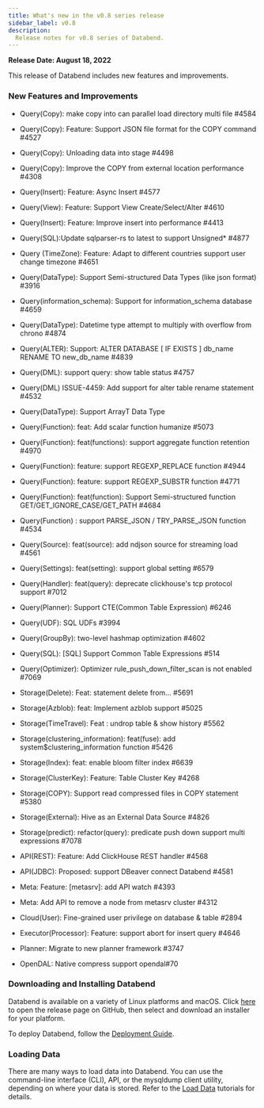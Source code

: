 ```yaml
---
title: What's new in the v0.8 series release
sidebar_label: v0.8
description:
  Release notes for v0.8 series of Databend.
---
```


**Release Date: August 18, 2022**

This release of Databend includes new features and improvements.

### New Features and Improvements

* Query(Copy): make copy into can parallel load directory multi file #4584
* Query(Copy): Feature: Support JSON file format for the COPY command #4527
* Query(Copy): Unloading data into stage #4498
* Query(Copy): Improve the COPY from external location performance  #4308
* Query(Insert): Feature: Async Insert #4577
* Query(View): Feature: Support View Create/Select/Alter #4610
* Query(Insert): Feature: Improve insert into performance #4413
* Query(SQL):Update sqlparser-rs to latest to support Unsigned* #4877
* Query (TimeZone): Feature: Adapt to different countries support user change timezone #4651
* Query(DataType): Support Semi-structured Data Types (like json format) #3916
* Query(information_schema): Support for information_schema database  #4659
* Query(DataType): Datetime type attempt to multiply with overflow from chrono #4874
* Query(ALTER): Support: ALTER DATABASE [ IF EXISTS ] db_name RENAME TO new_db_name #4839
* Query(DML): support query: show table status #4757
* Query(DML) ISSUE-4459: Add support for alter table rename statement #4532
* Query(DataType): Support ArrayT Data Type
* Query(Function): feat: Add scalar function humanize #5073
* Query(Function): feat(functions): support aggregate function retention #4970
* Query(Function): feature: support REGEXP_REPLACE function #4944
* Query(Function): feature: support REGEXP_SUBSTR function  #4771
* Query(Function): feat(function): Support Semi-structured function GET/GET_IGNORE_CASE/GET_PATH #4684
* Query(Function) : support PARSE_JSON / TRY_PARSE_JSON function #4534
* Query(Source): feat(source): add ndjson source for streaming load #4561
* Query(Settings): feat(setting): support global setting #6579
* Query(Handler): feat(query): deprecate clickhouse's tcp protocol support #7012
* Query(Planner): Support CTE(Common Table Expression) #6246
* Query(UDF): SQL UDFs #3994
* Query(GroupBy): two-level hashmap optimization #4602
* Query(SQL): [SQL] Support Common Table Expressions #514
* Query(Optimizer): Optimizer rule_push_down_filter_scan is not enabled #7069

* Storage(Delete): Feat: statement delete from...  #5691
* Storage(Azblob): feat: Implement azblob support  #5025
* Storage(TimeTravel): Feat : undrop table & show history #5562
* Storage(clustering_information): feat(fuse): add system$clustering_information function #5426
* Storage(Index): feat: enable bloom filter index #6639
* Storage(ClusterKey): Feature: Table Cluster Key #4268
* Storage(COPY): Support read compressed files in COPY statement #5380
* Storage(External): Hive as an External Data Source #4826
* Storage(predict): refactor(query): predicate push down support multi expressions #7078

* API(REST): Feature: Add ClickHouse REST handler #4568
* API(JDBC): Proposed: support DBeaver connect Databend #4581

* Meta: Feature: [metasrv]: add API watch #4393
* Meta: Add API to remove a node from metasrv cluster #4312

* Cloud(User): Fine-grained user privilege on database & table #2894
* Executor(Processor): Feature: support abort for insert query #4646
* Planner: Migrate to new planner framework #3747
* OpenDAL: Native compress support opendal#70

### Downloading and Installing Databend

Databend is available on a variety of Linux platforms and macOS. Click [here](https://github.com/datafuselabs/databend/releases/tag/v0.8.0-nightly) to open the release page on GitHub, then select and download an installer for your platform.

To deploy Databend, follow the [Deployment Guide](https://databend.rs/doc/deploy).

### Loading Data

There are many ways to load data into Databend. You can use the command-line interface (CLI), API, or the mysqldump client utility, depending on where your data is stored. Refer to the [Load Data](https://databend.rs/doc/load-data/load) tutorials for details. 
